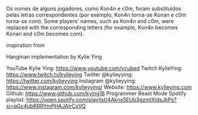 Os nomes de alguns jogadores, como Kon4n e c0m, foram substituídos pelas letras correspondentes (por exemplo, Kon4n torna-se Konan e c0m torna-se com).
Some players' names, such as Kon4n and c0m, were replaced with the corresponding letters (for example, Kon4n becomes Konan and c0m becomes com).

inspiration from

Hangman implementation by Kylie Ying

YouTube Kylie Ying: https://www.youtube.com/ycubed 
Twitch KylieYing: https://www.twitch.tv/kylieying 
Twitter @kylieyying: https://twitter.com/kylieyying 
Instagram @kylieyying: https://www.instagram.com/kylieyying/ 
Website: https://www.kylieying.com
Github: https://www.github.com/kying18 
Programmer Beast Mode Spotify playlist: https://open.spotify.com/playlist/4Akns5EUb3gzmlXIdsJkPs?si=qGc4ubKRRYmPHAJAIrCxVQ 
